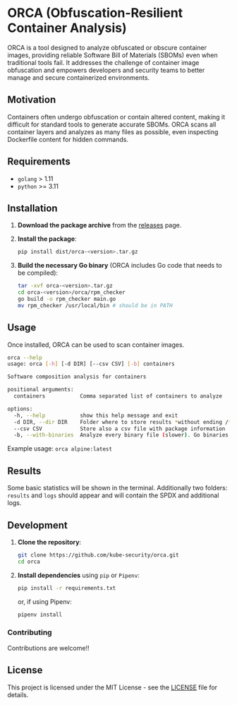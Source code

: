 # ORCA (Obfuscation-Resilient Container Analysis)


ORCA is a tool designed to analyze obfuscated or obscure container images, providing reliable Software Bill of Materials (SBOMs) even when traditional tools fail. It addresses the challenge of container image obfuscation and empowers developers and security teams to better manage and secure containerized environments.

## Motivation

Containers often undergo obfuscation or contain altered content, making it difficult for standard tools to generate accurate SBOMs. ORCA scans all container layers and analyzes as many files as possible, even inspecting Dockerfile content for hidden commands.


## Requirements

  - `golang` > 1.11
  - `python` >= 3.11
  


## Installation

1. **Download the package archive** from the [releases](https://github.com/kube-security/orca/releases) page.

2. **Install the package**:
    ```bash
    pip install dist/orca-<version>.tar.gz
    ```

3. **Build the necessary Go binary** (ORCA includes Go code that needs to be compiled):
    ```bash
    tar -xvf orca-<version>.tar.gz
    cd orca-<version>/orca/rpm_checker
    go build -o rpm_checker main.go
    mv rpm_checker /usr/local/bin # should be in PATH
    ```

## Usage

Once installed, ORCA can be used to scan container images.

```bash
orca --help
usage: orca [-h] [-d DIR] [--csv CSV] [-b] containers

Software composition analysis for containers

positional arguments:
  containers           Comma separated list of containers to analyze

options:
  -h, --help           show this help message and exit
  -d DIR, --dir DIR    Folder where to store results *without ending /*
  --csv CSV            Store also a csv file with package information
  -b, --with-binaries  Analyze every binary file (slower). Go binaries are always analyzed
```

Example usage: `orca alpine:latest`


## Results

Some basic statistics will be shown in the terminal. Additionally two folders: `results` and `logs` should appear and will contain the SPDX and additional logs. 


## Development 

1. **Clone the repository**:
    ```bash
    git clone https://github.com/kube-security/orca.git
    cd orca
    ```

2. **Install dependencies** using `pip` or `Pipenv`:
    ```bash
    pip install -r requirements.txt
    ```
    or, if using Pipenv:
    ```bash
    pipenv install
    ```

### Contributing

Contributions are welcome!!


## License

This project is licensed under the MIT License - see the [LICENSE](LICENSE) file for details.
